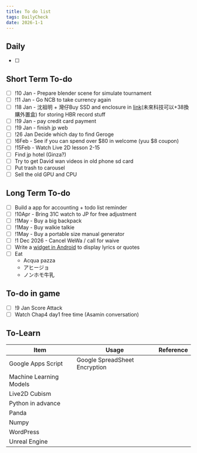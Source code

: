 ```yaml
---
title: To do list
tags: DailyCheck
date: 2026-1-1
---
```


## Daily
- [ ] 
## Short Term To-do
- [ ] !10 Jan - Prepare blender scene for simulate tournament
- [ ] !11 Jan - Go NCB to take currency again
- [ ] !18 Jan - 沈祖明 + 灣仔Buy SSD and enclosure in [link](https://www.price.com.hk/product.php?p=576311)(未來科技可以+38換購外置盒) for storing HBR record stuff
- [ ] !19 Jan - pay credit card payment
- [ ] !19 Jan - finish jp web
- [ ] !26 Jan Decide which day to find Geroge
- [ ] !6Feb - See if you can spend over $80 in welcome (yuu $8 coupon)
- [ ] !15Feb - Watch Live 2D lesson 2-15
- [ ] Find jp hotel (Ginza?)
- [ ] Try to get David wan videos in old phone sd card
- [ ] Put trash to carousel
- [ ] Sell the old GPU and CPU
## Long Term To-do
- [ ] Build a app for accounting + todo list reminder
- [ ] !10Apr - Bring 31C watch to JP for free adjustment
- [ ] !1May - Buy a big backpack
- [ ] !1May - Buy walkie talkie
- [ ] !1May - Buy a portable size manual generator
- [ ] !1 Dec 2026 - Cancel WeWa / call for waive
- [ ] Write a [widget in Android](https://dev.to/rushitjivani/react-native-ultimate-guide-to-create-a-home-screen-widget-for-ios-and-android-1h9g) to display lyrics or quotes
- [ ] Eat 
	-  Acqua pazza
	- アヒージョ
	- ノンホモ牛乳


## To-do in game
- [ ] !9 Jan Score Attack
- [ ] Watch Chap4 day1 free time (Asamin conversation)
## To-Learn

| Item                    | Usage                         | Reference |
| ----------------------- | ----------------------------- | --------- |
| Google Apps Script      | Google SpreadSheet Encryption |           |
| Machine Learning Models |                               |           |
| Live2D Cubism           |                               |           |
| Python in advance       |                               |           |
| Panda                   |                               |           |
| Numpy                   |                               |           |
| WordPress               |                               |           |
| Unreal Engine           |                               |           |
